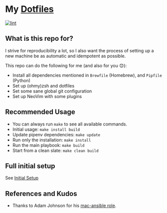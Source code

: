 # My [Dotfiles](https://wiki.archlinux.org/index.php/Dotfiles)

[![lint](https://github.com/jscheytt/dotfiles/actions/workflows/lint.yml/badge.svg)](https://github.com/jscheytt/dotfiles/actions/workflows/lint.yml)

## What is this repo for?

I strive for reproducibility a lot, so I also want the process of setting up a new machine be as automatic and idempotent as possible.

This repo can do the following for me (and also for you 😊):

* Install all dependencies mentioned in `Brewfile` (Homebrew), and `Pipfile` (Python)
* Set up (ohmy)zsh and dotfiles
* Set some sane global git configuration
* Set up NeoVim with some plugins

## Recommended Usage

* You can always run `make` to see all available commands.
* Initial usage: `make install build`
* Update pipenv dependencies: `make update`
* Run only the installation: `make install`
* Run the main playbook: `make build`
* Start from a clean slate: `make clean build`

## Full initial setup

See [Initial Setup](docs/init.md)

## References and Kudos

* Thanks to Adam Johnson for his [mac-ansible role](https://github.com/adamchainz/mac-ansible).

